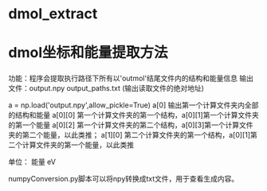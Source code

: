 # dmol_extract
# dmol坐标和能量提取方法
###
功能：程序会提取执行路径下所有以'outmol'结尾文件内的结构和能量信息
输出文件：output.npy
                 output_paths.txt (输出读取文件的绝对地址)

a = np.load('output.npy',allow_pickle=True)
a[0] 输出第一个计算文件夹内全部的结构和能量
a[0][0] 第一个计算文件夹的第一个结构，a[0][1]第一个计算文件夹的第一个能量
a[0][2] 第一个计算文件夹的第二个结构，a[0][3]第一个计算文件夹的第二个能量，以此类推；
a[1][0] 第二个计算文件夹的第一个结构，a[0][1]第二个计算文件夹的第一个能量，以此类推

单位： 能量 eV 

numpyConversion.py脚本可以将npy转换成txt文件，用于查看生成内容。
###
